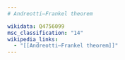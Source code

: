 ```yaml
---
# Andreotti–Frankel theorem

wikidata: Q4756099
msc_classification: "14"
wikipedia_links:
  - "[[Andreotti–Frankel theorem]]"
---
```

